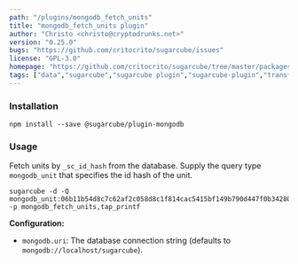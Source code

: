 ```yaml
---
path: "/plugins/mongodb_fetch_units"
title: "mongodb_fetch_units plugin"
author: "Christo <christo@cryptodrunks.net>"
version: "0.25.0"
bugs: "https://github.com/critocrito/sugarcube/issues"
license: "GPL-3.0"
homepage: "https://github.com/critocrito/sugarcube/tree/master/packages/plugin-mongodb#readme"
tags: ["data","sugarcube","sugarcube plugin","sugarcube-plugin","transformation"]
---
```


### Installation

    npm install --save @sugarcube/plugin-mongodb


### Usage

Fetch units by `_sc_id_hash` from the database. Supply the query type
`mongodb_unit` that specifies the id hash of the unit.

    sugarcube -d -Q mongodb_unit:06b11b54d8c7c62af2c058d8c1f814cac5415bf149b790d447f0b34280f625d6 -p mongodb_fetch_units,tap_printf

**Configuration:**

-   `mongodb.uri`: The database connection string (defaults to `mongodb://localhost/sugarcube`).
